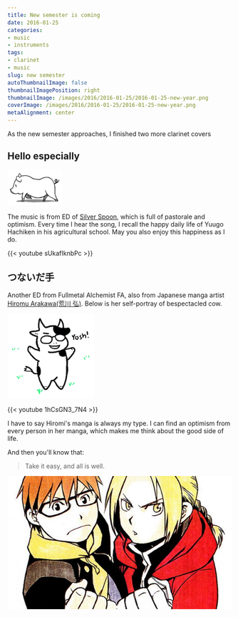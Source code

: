 ```yaml
---
title: New semester is coming
date: 2016-01-25
categories:
- music
- instruments
tags:
- clarinet
- music
slug: new semester
autoThumbnailImage: false
thumbnailImagePosition: right
thumbnailImage: /images/2016/2016-01-25/2016-01-25-new-year.png
coverImage: /images/2016/2016-01-25/2016-01-25-new-year.png
metaAlignment: center
---
```


As the new semester approaches, I finished two more clarinet covers
<!--more-->

## Hello especially

![Pig](/images/2016/2016-01-25/2016-01-25-pig.png)

The music is from ED of
[Silver Spoon](https://en.wikipedia.org/wiki/Silver_Spoon_(manga)), which 
is full of pastorale and optimism. Every time
I hear the song, I recall the happy daily life of Yuugo Hachiken in his
agricultural school. May you also enjoy this happiness as I do.


{{< youtube sUkafIknbPc >}}


## つないだ手

Another ED from Fullmetal Alchemist FA, also from Japanese manga artist
[Hiromu Arakawa(荒川 弘)](https://en.wikipedia.org/wiki/Hiromu_Arakawa). Below
is her self-portray of bespectacled cow.

![Cow](/images/2016/2016-01-25/2016-01-25-cow.png)

{{< youtube 1hCsGN3_7N4 >}}

I have to say Hiromi's manga is always my type. I can find an optimism from
every person in her manga, which makes me think about the good side of life.

And then you'll know that: 

>Take it easy, and all is well.

![Fight](/images/2016/2016-01-25/2016-01-25-fight.jpg)
